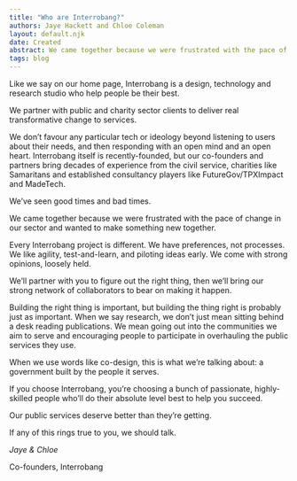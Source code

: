 ```yaml
---
title: "Who are Interrobang?"
authors: Jaye Hackett and Chloe Coleman
layout: default.njk
date: Created
abstract: We came together because we were frustrated with the pace of change in our sector and wanted to make something new together.
tags: blog
---
```


Like we say on our home page, Interrobang is a design, technology and research studio who help people be their best.

We partner with public and charity sector clients to deliver real transformative change to services.

We don’t favour any particular tech or ideology beyond listening to users about their needs, and then responding with an open mind and an open heart.
Interrobang itself is recently-founded, but our co-founders and partners bring decades of experience from the civil service, charities like Samaritans and established consultancy players like FutureGov/TPXImpact and MadeTech.

We’ve seen good times and bad times.

We came together because we were frustrated with the pace of change in our sector and wanted to make something new together.

Every Interrobang project is different. We have preferences, not processes. We like agility, test-and-learn, and piloting ideas early. We come with strong opinions, loosely held.

We’ll partner with you to figure out the right thing, then we’ll bring our strong network of collaborators to bear on making it happen.

Building the right thing is important, but building the thing right is probably just as important. When we say research, we don’t just mean sitting behind a desk reading publications. We mean going out into the communities we aim to serve and encouraging people to participate in overhauling the public services they use.

When we use words like co-design, this is what we’re talking about: a government built by the people it serves.

If you choose Interrobang, you’re choosing a bunch of passionate, highly-skilled people who’ll do their absolute level best to help you succeed.

Our public services deserve better than they’re getting.

If any of this rings true to you, we should talk.

_Jaye & Chloe_

Co-founders, Interrobang
